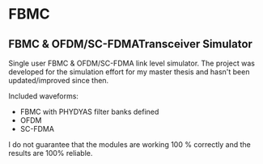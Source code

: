 # FBMC
## FBMC & OFDM/SC-FDMATransceiver Simulator

Single user FBMC & OFDM/SC-FDMA link level simulator.
The project was developed for the simulation effort for my master thesis and hasn't been updated/improved since then.

Included waveforms:
- FBMC with PHYDYAS filter banks defined 
- OFDM
- SC-FDMA

I do not guarantee that the modules are working 100 % correctly and the results are 100% reliable.

